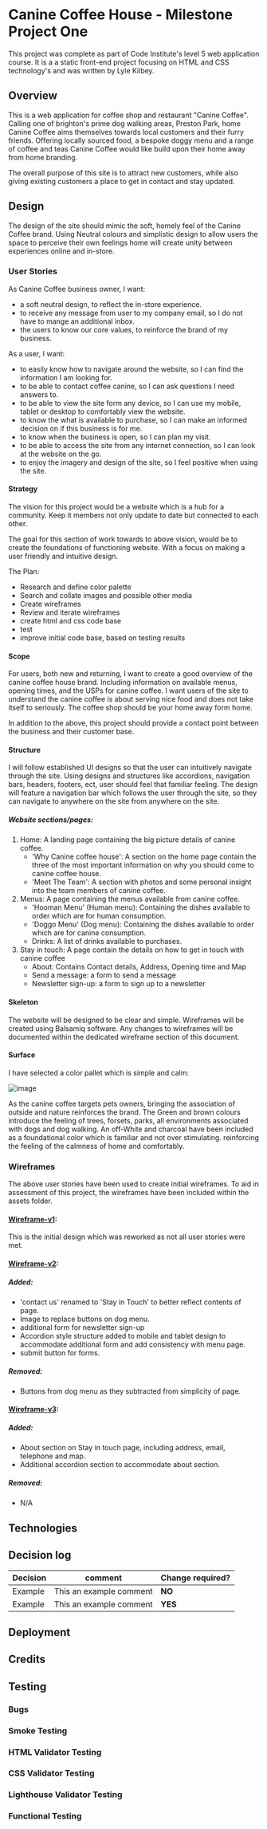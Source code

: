 # Canine Coffee House - Milestone Project One

This project was complete as part of Code Institute's level 5 web application course. It is a a static front-end project focusing on HTML and CSS technology's and was written by Lyle Kilbey.   

## Overview

This is a web application for coffee shop and restaurant "Canine Coffee". Calling one of brighton's prime dog walking areas, Preston Park, home Canine Coffee aims themselves towards local customers and their furry friends. Offering locally sourced food,  a bespoke doggy menu and a range of coffee and teas Canine Coffee would like build upon their home away from home branding.

The overall purpose of this site is to attract new customers, while also giving existing customers a place to get in contact and stay updated. 

## Design

The design of the site should mimic the soft, homely feel of the Canine Coffee brand. Using Neutral colours and simplistic design to allow users the space to perceive their own feelings home will create unity between experiences online and in-store. 

### User Stories

As Canine Coffee business owner, I want:
- a soft neutral design, to reflect the in-store experience.
- to receive any message from user to my company email, so I do not have to mange an additional inbox.
- the users to know our core values, to reinforce the brand of my business.

As a user, I want: 
- to easily know how to navigate around the website, so I can find the information I am looking for.
- to be able to contact coffee canine, so I can ask questions I need answers to.
- to be able to view the site form any device, so I can use my mobile, tablet or desktop to comfortably view the website.
- to know the what is available to purchase, so I can make an informed decision on if this business is for me.
- to know when the business is open, so I can plan my visit.
- to be able to access the site from any internet connection, so I can look at the website on the go.
- to enjoy the imagery and design of the site, so I feel positive when using the site.

#### Strategy

The vision for this project would be a website which is a hub for a community. Keep it members not only update to date but connected to each other. 

The goal for this section of work towards to above vision, would be to create the foundations of functioning website. With a focus on making a user friendly and intuitive design. 

The Plan: 
- Research and define color palette
- Search and collate images and possible other media
- Create wireframes
- Review and iterate wireframes
- create html and css code base
- test  
- improve initial code base, based on testing results

#### Scope

For users, both new and returning, I want to create a good overview of the canine coffee house brand. Including information on available menus, opening times, and the USPs for canine coffee. I want users of the site to understand the canine coffee is about serving nice food and does not take itself to seriously. The coffee shop should be your home away form home. 

In addition to the above, this project should provide a contact point between the business and their customer base.  

#### Structure

I will follow established UI designs so that the user can intuitively navigate through the site. Using designs and structures like accordions, navigation bars, headers, footers, ect, user should feel that familiar feeling. The design will feature a navigation bar which follows the user through the site, so they can navigate to anywhere on the site from anywhere on the site.  

##### Website sections/pages:
1. Home: A landing page containing the big picture details of canine coffee.
    - 'Why Canine coffee house': A section on the home page contain the three of the most important information on why you should come to canine coffee house.
    - 'Meet The Team': A section with photos and some personal insight into the team members of canine coffee. 
2. Menus: A page containing the menus available from canine coffee.
    - 'Hooman Menu' (Human menu): Containing the dishes available to order which are for human consumption.
    - 'Doggo Menu' (Dog menu): Containing the dishes available to order which are for canine consumption.
    - Drinks: A list of drinks available to purchases.
3. Stay in touch: A page contain the details on how to get in touch with canine coffee
    - About: Contains Contact details, Address, Opening time and Map
    - Send a message: a form to send a message
    - Newsletter sign-up: a form to sign up to a newsletter

#### Skeleton

The website will be designed to be clear and simple. Wireframes will be created using Balsamiq software. Any changes to wireframes will be documented within the dedicated wireframe section of this document.  

#### Surface

I have selected a color pallet which is simple and calm:

![image](assets/wireframes/AdobeColor-Canine%20Coffee%20(1).jpeg)

As the canine coffee targets pets owners, bringing the association of outside and nature reinforces the brand. The Green and brown colours introduce the feeling of trees, forsets, parks, all environments associated with dogs and dog walking. An off-White and charcoal have been included as a foundational color which is familiar and not over stimulating. reinforcing the feeling of the calmness of home and comfortably. 

### Wireframes

The above user stories have been used to create initial wireframes. To aid in assessment of this project, the wireframes have been included within the assets folder. 

####  [Wireframe-v1](/assets/wireframe/wireframe-v1.pdf): 
This is the initial design which was reworked as not all user stories were met.

#### [Wireframe-v2](/assets/wireframe/wireframe-v2.pdf):
##### Added:
- 'contact us' renamed to 'Stay in Touch' to better reflect contents of page. 
- Image to replace buttons on dog menu.
- additional form for newsletter sign-up
- Accordion style structure added to mobile and tablet design to accommodate additional form and add consistency with menu page.
- submit button for forms. 

##### Removed:
- Buttons from dog menu as they subtracted from simplicity of page.

#### [Wireframe-v3](/assets/wireframe/wireframe-v3.pdf):
##### Added:
- About section on Stay in touch page, including address, email, telephone and map. 
- Additional accordion section to accommodate about section. 

##### Removed:
- N/A

## Technologies







## Decision log

| Decision | comment                               | Change required?| 
| -------- | ------------------------------------- | ----------- |
| Example  | This an example comment |      **NO**       |
| Example  | This an example comment |      **YES**       |

## Deployment

## Credits

## Testing
### Bugs
### Smoke Testing 
### HTML Validator Testing
### CSS Validator Testing
### Lighthouse Validator Testing
### Functional Testing
